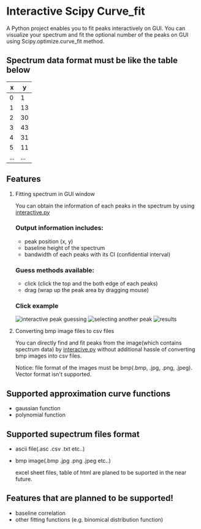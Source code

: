 # <b>Interactive Scipy Curve_fit</b>
A Python project enables you to fit peaks interactively on GUI.
You can visualize your spectrum and fit the optional number of the peaks on GUI using Scipy.optimize.curve_fit method.

## <b>Spectrum data format must be like the table below</b>

| x | y |
|---|---|
|0  | 1  |
|1  | 13 |
|2  | 30 |
|3  | 43 |
|4  | 31 |
|5  | 11 |
|...|...|

## <b>Features</b>

1. Fitting spectrum in GUI window

    You can obtain the information of each peaks in the spectrum by using [interactive.py](core/interactive.py)
    ### Output information includes:
    - peak position (x, y)
    - baseline height of the spectrum
    - bandwidth of each peaks with its CI (confidential interval)

    ### Guess methods available:
    - click (click the top and the both edge of each peaks)
    - drag (wrap up the peak area by dragging mouse)

    ### Click example
    ![interactive peak guessing](img/interactive_step1.png)
    ![selecting another peak](img/interactive_another_peak.png)
    ![results](img/peak_found.png)


2. Converting bmp image files to csv files

    You can directly find and fit peaks from the image(which contains spectrum data) by [interacive.py](interactive.py) without additional hassle of converting bmp images into csv files.

    Notice: file format of the images must be bmp(.bmp, .jpg, .png, .jpeg). Vector format isn't supported.

## <b>Supported approximation curve functions</b>

- gaussian function
- polynomial function

## <b>Supported supectrum files format</b>
* ascii file(.asc .csv .txt etc..)
* bmp image(.bmp .jpg .png .jpeg etc..)

    excel sheet files, table of html are planed to be suported in the near future.

## <b>Features that are planned to be supported!</b>

- baseline correlation
- other fitting functions (e.g. binomical distribution function)
